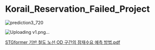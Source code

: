 # Korail_Reservation_Failed_Project

![prediction3_720](https://github.com/user-attachments/assets/cd05a161-3b41-47aa-80d9-6951be8904f0)

![Uploading v1.png…]()


[STGformer 기반 철도 노선 OD 구간의 잠재수요 예측 방법.pdf](https://github.com/user-attachments/files/20877029/STGformer.OD.pdf)
